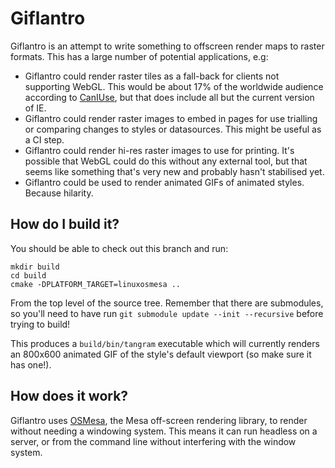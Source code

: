 # Giflantro

Giflantro is an attempt to write something to offscreen render maps to raster formats. This has a large number of potential applications, e.g:

* Giflantro could render raster tiles as a fall-back for clients not supporting WebGL. This would be about 17% of the worldwide audience according to [CanIUse](http://caniuse.com/#search=webgl), but that does include all but the current version of IE.
* Giflantro could render raster images to embed in pages for use trialling or comparing changes to styles or datasources. This might be useful as a CI step.
* Giflantro could render hi-res raster images to use for printing. It's possible that WebGL could do this without any external tool, but that seems like something that's very new and probably hasn't stabilised yet.
* Giflantro could be used to render animated GIFs of animated styles. Because hilarity.

## How do I build it?

You should be able to check out this branch and run:

```
mkdir build
cd build
cmake -DPLATFORM_TARGET=linuxosmesa ..
```

From the top level of the source tree. Remember that there are submodules, so you'll need to have run `git submodule update --init --recursive` before trying to build!

This produces a `build/bin/tangram` executable which will currently renders an 800x600 animated GIF of the style's default viewport (so make sure it has one!).

## How does it work?

Giflantro uses [OSMesa](http://www.mesa3d.org/osmesa.html), the Mesa off-screen rendering library, to render without needing a windowing system. This means it can run headless on a server, or from the command line without interfering with the window system.
